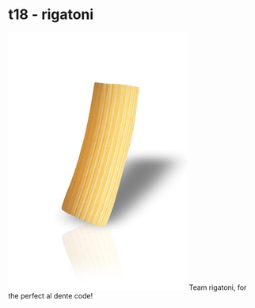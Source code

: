 # t18 - rigatoni
![Team Picture HELOOOOOOO](/images/rigatoni.png)
Team rigatoni, for the perfect al dente code!
